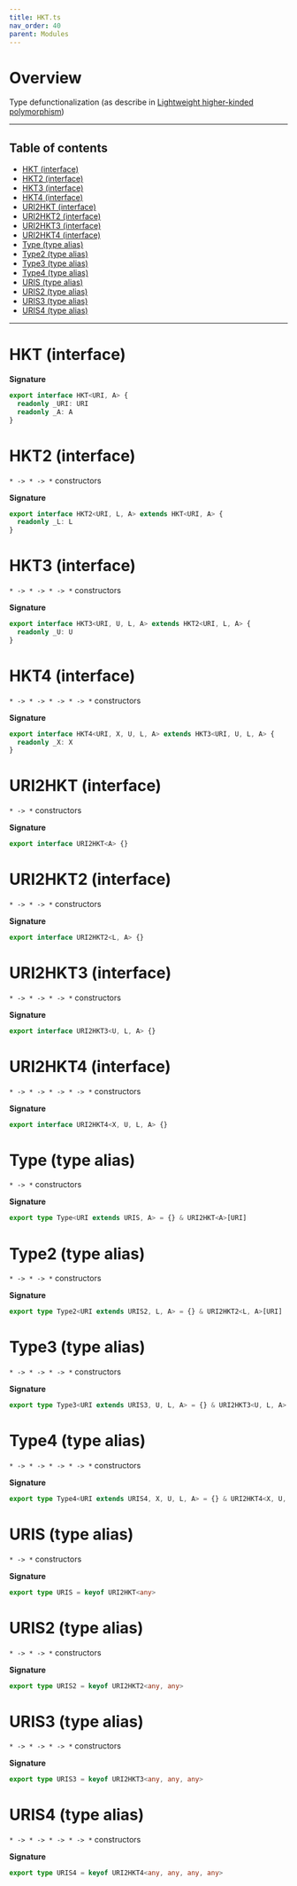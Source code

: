 ```yaml
---
title: HKT.ts
nav_order: 40
parent: Modules
---
```


# Overview

Type defunctionalization (as describe in [Lightweight higher-kinded polymorphism](https://www.cl.cam.ac.uk/~jdy22/papers/lightweight-higher-kinded-polymorphism.pdf))

---

<h2 class="text-delta">Table of contents</h2>

- [HKT (interface)](#hkt-interface)
- [HKT2 (interface)](#hkt2-interface)
- [HKT3 (interface)](#hkt3-interface)
- [HKT4 (interface)](#hkt4-interface)
- [URI2HKT (interface)](#uri2hkt-interface)
- [URI2HKT2 (interface)](#uri2hkt2-interface)
- [URI2HKT3 (interface)](#uri2hkt3-interface)
- [URI2HKT4 (interface)](#uri2hkt4-interface)
- [Type (type alias)](#type-type-alias)
- [Type2 (type alias)](#type2-type-alias)
- [Type3 (type alias)](#type3-type-alias)
- [Type4 (type alias)](#type4-type-alias)
- [URIS (type alias)](#uris-type-alias)
- [URIS2 (type alias)](#uris2-type-alias)
- [URIS3 (type alias)](#uris3-type-alias)
- [URIS4 (type alias)](#uris4-type-alias)

---

# HKT (interface)

**Signature**

```ts
export interface HKT<URI, A> {
  readonly _URI: URI
  readonly _A: A
}
```

# HKT2 (interface)

`* -> * -> *` constructors

**Signature**

```ts
export interface HKT2<URI, L, A> extends HKT<URI, A> {
  readonly _L: L
}
```

# HKT3 (interface)

`* -> * -> * -> *` constructors

**Signature**

```ts
export interface HKT3<URI, U, L, A> extends HKT2<URI, L, A> {
  readonly _U: U
}
```

# HKT4 (interface)

`* -> * -> * -> * -> *` constructors

**Signature**

```ts
export interface HKT4<URI, X, U, L, A> extends HKT3<URI, U, L, A> {
  readonly _X: X
}
```

# URI2HKT (interface)

`* -> *` constructors

**Signature**

```ts
export interface URI2HKT<A> {}
```

# URI2HKT2 (interface)

`* -> * -> *` constructors

**Signature**

```ts
export interface URI2HKT2<L, A> {}
```

# URI2HKT3 (interface)

`* -> * -> * -> *` constructors

**Signature**

```ts
export interface URI2HKT3<U, L, A> {}
```

# URI2HKT4 (interface)

`* -> * -> * -> * -> *` constructors

**Signature**

```ts
export interface URI2HKT4<X, U, L, A> {}
```

# Type (type alias)

`* -> *` constructors

**Signature**

```ts
export type Type<URI extends URIS, A> = {} & URI2HKT<A>[URI]
```

# Type2 (type alias)

`* -> * -> *` constructors

**Signature**

```ts
export type Type2<URI extends URIS2, L, A> = {} & URI2HKT2<L, A>[URI]
```

# Type3 (type alias)

`* -> * -> * -> *` constructors

**Signature**

```ts
export type Type3<URI extends URIS3, U, L, A> = {} & URI2HKT3<U, L, A>[URI]
```

# Type4 (type alias)

`* -> * -> * -> * -> *` constructors

**Signature**

```ts
export type Type4<URI extends URIS4, X, U, L, A> = {} & URI2HKT4<X, U, L, A>[URI]
```

# URIS (type alias)

`* -> *` constructors

**Signature**

```ts
export type URIS = keyof URI2HKT<any>
```

# URIS2 (type alias)

`* -> * -> *` constructors

**Signature**

```ts
export type URIS2 = keyof URI2HKT2<any, any>
```

# URIS3 (type alias)

`* -> * -> * -> *` constructors

**Signature**

```ts
export type URIS3 = keyof URI2HKT3<any, any, any>
```

# URIS4 (type alias)

`* -> * -> * -> * -> *` constructors

**Signature**

```ts
export type URIS4 = keyof URI2HKT4<any, any, any, any>
```
